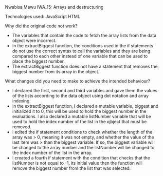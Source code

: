 Nwabisa Mawu IWA_15: Arrays and destructuring

Technologies used: JavaScript HTML

Why did the original code not work?
- The variables that contain the code to fetch the array lists from the data object were incorrect.
- In the extractBiggest function, the conditions used in the if statements do not use the correct syntax to call the variables and they are being compared to each other instead of one variable that can be used to place the biggest number.
- The extractBiggest function does not have a statement that removes the biggest number from its array in the object.

What changes did you need to make to achieve the intended behaviour?
- I declared the first, second and third variables and gave them the values of the lists according to the data object using dot notation and array indexing.
- In the extractBiggest function, I declared a mutable variable, biggest and initialized it to 0, this will be used to hold the biggest number in the evaluations. I also declared a mutable listNumber variable that will be used to hold the index number of the list in the ojbject that must be removed.
- I edited the if statement conditions to check whether the length of the array was > 0, meaning it was not empty, and whether the value of the last item was > than the biggest variable. If so, the biggest variable will be changed to the array number and the listNumber will be changed to the index number of the list in the array.
- I created a fourth if statement with the condition that checks that the listNumber is not equal to -1, its initial value then the function will remove the biggest number from the list that was selected.